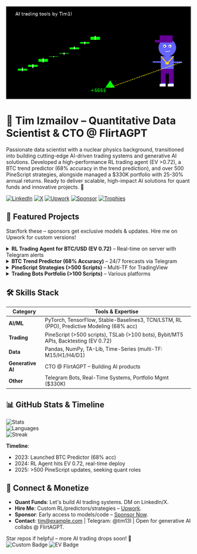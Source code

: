 <!-- Waving Hand GIF for dynamic intro -->
![Waving](final_rl_trading_anim.gif) 

# 👋 Tim Izmailov – Quantitative Data Scientist & CTO @ FlirtAGPT

Passionate data scientist with a nuclear physics background, transitioned into building cutting-edge AI-driven trading systems and generative AI solutions. Developed a high-performance RL trading agent (EV >0.72), a BTC trend predictor (68% accuracy in the trend prediction), and over 500 PineScript strategies, alongside managed a $330K portfolio with 25-30% annual returns. Ready to deliver scalable, high-impact AI solutions for quant funds and innovative projects. 🚀

[![LinkedIn](https://img.shields.io/badge/LinkedIn-Connect-blue?logo=linkedin&style=for-the-badge)](https://www.linkedin.com/in/tim-izmailov-a53524283/) [![X](https://img.shields.io/badge/X-Follow-black?logo=x&style=for-the-badge)](https://x.com/tim13l) [![Upwork](https://img.shields.io/badge/Upwork-Hire%20Me-green?logo=upwork&style=for-the-badge)](https://www.upwork.com/freelancers/~01d554f7011bd884f2) [![Sponsor](https://img.shields.io/github/sponsors/Tim1l?logo=github&style=for-the-badge&color=pink)](https://github.com/sponsors/Tim1l) [![Trophies](https://github-profile-trophy.vercel.app/?username=Tim1l&theme=radical&no-frame=true&margin-w=15&margin-h=15)](https://github.com/ryo-ma/github-profile-trophy)

## 🚀 Featured Projects
Star/fork these – sponsors get exclusive models & updates. Hire me on Upwork for custom versions!

<details>
<summary><b>RL Trading Agent for BTC/USD (EV 0.72)</b> – Real-time on server with Telegram alerts</summary>

Custom PPO RL agent with TCN extractor. Profitable from epoch 1 (32% profit at 10% drawdown in bull phases). Balancing long/short in progress.  
![RL Animation](https://via.placeholder.com/800x400?text=RL+Agent+EV+Growth+Animation) <!-- Замени на GIF: анимация обучения (EV рост) -->  
*Tech: PyTorch, Stable-Baselines3 | [Repo](https://github.com/Tim1l/rl-trading-agent) | Monetize: Customize for your fund – [Hire on Upwork](https://www.upwork.com/freelancers/~01d554f7011bd884f2)*
</details>

<details>
<summary><b>BTC Trend Predictor (68% Accuracy)</b> – 24/7 forecasts via Telegram</summary>

Hybrid TCN-LSTM with MultiHead Attention. 67-68% acc on OOS (16-18% > random), hit 50+ correct in row. Predicts 4h/1d/1w trends.  
![Predictor GIF](https://via.placeholder.com/800x400?text=BTC+Predictor+50+Streak+GIF) <!-- GIF: анимация предсказаний (зелёные/красные свечи) -->  
*Tech: TensorFlow, Keras-TCN | [Repo](https://github.com/Tim1l/btc-predictor) | Follow X for live signals | Sponsor for full dataset*
</details>

<details>
<summary><b>PineScript Strategies (>500 Scripts)</b> – Multi-TF for TradingView</summary>

80+ core strategies (win rate 55-70%, PF 1.3-2.0) integrated with RL. Phases, RSI/BB/EMA/ATR. No curve-fitting.  
![Strategy Backtest GIF](https://via.placeholder.com/800x400?text=PineScript+Backtest+Animation) <!-- GIF: анимация теста в Strategy Tester -->  
*Tech: PineScript v5/6 | [Repo](https://github.com/Tim1l/pinescript-strategies) | Sell/customize: [Upwork](https://www.upwork.com/freelancers/~01d554f7011bd884f2)*
</details>

<details>
<summary><b>Trading Bots Portfolio (>100 Scripts)</b> – Various platforms</summary>

Managed $330K with +20-25% return at 10% drawdown. Diverse ideas for crypto/stocks.  
*Tech: TSLab & others | Contact for details | Open for fund integrations*
</details>

## 🛠️ Skills Stack
| Category | Tools & Expertise |
|----------|-------------------|
| **AI/ML** | PyTorch, TensorFlow, Stable-Baselines3, TCN/LSTM, RL (PPO), Predictive Modeling (68% acc) |
| **Trading** | PineScript (>500 scripts), TSLab (>100 bots), Bybit/MT5 APIs, Backtesting (EV 0.72) |
| **Data** | Pandas, NumPy, TA-Lib, Time-Series (multi-TF: M15/H1/H4/D1) |
| **Generative AI** | CTO @ FlirtAGPT – Building AI products |
| **Other** | Telegram Bots, Real-Time Systems, Portfolio Mgmt ($330K) |

## 📊 GitHub Stats & Timeline
![Stats](https://github-readme-stats.vercel.app/api?username=Tim1l&show_icons=true&theme=radical&hide_border=true&include_all_commits=true)  
![Languages](https://github-readme-stats.vercel.app/api/top-langs/?username=Tim1l&layout=compact&theme=radical&hide_border=true)  
![Streak](https://streak-stats.demolab.com/?user=Tim1l&theme=radical&hide_border=true)  

**Timeline**:  
- 2023: Launched BTC Predictor (68% acc)  
- 2024: RL Agent hits EV 0.72, real-time deploy  
- 2025: >500 PineScript updates, seeking quant roles  

## 🤝 Connect & Monetize
- **Quant Funds**: Let's build AI trading systems. DM on LinkedIn/X.  
- **Hire Me**: Custom RL/predictors/strategies – [Upwork](https://www.upwork.com/freelancers/~01d554f7011bd884f2).  
- **Sponsor**: Early access to models/code – [Sponsor Now](https://github.com/sponsors/Tim1l).  
- **Contact**: tim@example.com | Telegram: @tim13l | Open for generative AI collabs @ FlirtAGPT.  

Star repos if helpful – more AI trading drops soon! 🚀  
![Custom Badge](https://img.shields.io/badge/68%25%20BTC%20Acc-Success-green?style=for-the-badge) ![EV Badge](https://img.shields.io/badge/EV%200.72-Profit-blue?style=for-the-badge)
<!--
**Tim1l/Tim1l** is a ✨ _special_ ✨ repository because its `README.md` (this file) appears on your GitHub profile.

Here are some ideas to get you started:

- 🔭 I’m currently working on ...
- 🌱 I’m currently learning ...
- 👯 I’m looking to collaborate on ...
- 🤔 I’m looking for help with ...
- 💬 Ask me about ...
- 📫 How to reach me: ...
- 😄 Pronouns: ...
- ⚡ Fun fact: ...
-->
